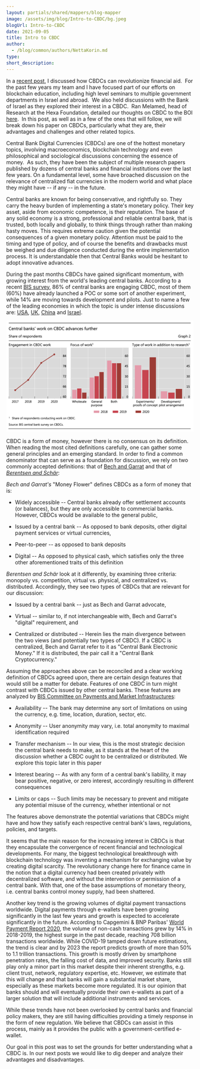 ```yaml
---
layout: partials/shared/mappers/blog-mapper
image: /assets/img/blog/Intro-to-CBDC/bg.jpeg
blogUrl: Intro-to-CBDC
date: 2021-09-05
title: Intro to CBDC
author:
  - /blog/common/authors/NettaKorin.md
type:
short_description:
---
```


In a [recent post](https://www.orbs.com/qatari-aid-and-cbdc-can-change-international-giving/), I discussed how CBDCs can revolutionize financial aid.  For the past few years my team and I have focused part of our efforts on blockchain education, including high level seminars to multiple government departments in Israel and abroad.  We also held discussions with the Bank of Israel as they explored their interest in a CBDC.  Ran Melamed, head of Research at the Hexa Foundation, detailed our thoughts on CBDC to the BOI [here](https://98485716-4f63-4760-97b8-9800c57425f8.filesusr.com/ugd/36247c_7888d2661fb34ac18fe605d965c5cd1e.pdf).  In this post, as well as in a few of the ones that will follow, we will break down his paper on CBDCs, particularly what they are, their advantages and challenges and other related topics.

Central Bank Digital Currencies (CBDCs) are one of the hottest monetary topics, involving macroeconomics, blockchain technology and even philosophical and sociological discussions concerning the essence of money.  As such, they have been the subject of multiple research papers published by dozens of central banks and financial institutions over the last few years. On a fundamental level, some have broached discussion on the relevance of centralized fiat currencies in the modern world and what place they might have -- if any -- in the future.

Central banks are known for being conservative, and rightfully so. They carry the heavy burden of implementing a state's monetary policy. Their key asset, aside from economic competence, is their reputation. The base of any solid economy is a strong, professional and reliable central bank, that is trusted, both locally and globally, to think things through rather than making hasty moves. This requires extreme caution given the potential consequences of a given monetary policy. Attention must be paid to the timing and type of policy, and of course the benefits and drawbacks must be weighed and due diligence conducted during the entire implementation process. It is understandable then that Central Banks would be hesitant to adopt innovative advances.

During the past months CBDCs have gained significant momentum, with growing interest from the world's leading central banks. According to a recent [BIS survey](https://www.bis.org/publ/bppdf/bispap114.htm), 86% of central banks are engaging CBDC, most of them (60%) have already launched a POC or some sort of another experiment, while 14% are moving towards development and pilots. Just to name a few of the leading economies in which the topic is under intense discussions are: [USA](https://www.bostonglobe.com/2021/06/26/nation/counter-bitcoin-other-cryptocurrencies-momentum-grows-us-dollar-go-digital/), [UK](https://www.bankofengland.co.uk/speech/2021/june/tom-mutton-pre-recorded-keynote-speech-the-future-of-fintech-digital-conference), [China](https://www.cbdcinsider.com/2021/02/18/the-digital-yuan-china-leads-the-way-in-cbdc/) and [Israel](https://www.boi.org.il/en/NewsAndPublications/PressReleases/Pages/11-5-21.aspx).

![](/assets/img/blog/Intro-to-CBDC/img1.png)

CBDC is a form of money, however there is no consensus on its definition. When reading the most cited definitions carefully, one can gather some general principles and an emerging standard. In order to find a common denominator that can serve as a foundation for discussion, we rely on two commonly accepted definitions: that of [Bech and Garrat](https://www.bis.org/publ/qtrpdf/r_qt1709f.htm) and that of _[Berentsen and Schär](https://research.stlouisfed.org/publications/review/2018/02/13/the-case-for-central-bank-electronic-money-and-the-non-case-for-central-bank-cryptocurrencies)_:

_Bech and Garrat's_ "Money Flower" defines CBDCs as a form of money that is:

- Widely accessible -- Central banks already offer settlement accounts (or balances), but they are only accessible to commercial banks. However, CBDCs would be available to the general public,

- Issued by a central bank -- As opposed to bank deposits, other digital payment services or virtual currencies,

- Peer-to-peer -- as opposed to bank deposits

- Digital -- As opposed to physical cash, which satisfies only the three other aforementioned traits of this definition

_Berentsen and Schär_ look at it differently, by examining three criteria: monopoly vs. competition, virtual vs. physical, and centralized vs. distributed. Accordingly, they see two types of CBDCs that are relevant for our discussion:

- Issued by a central bank -- just as Bech and Garrat advocate,

- Virtual -- similar to, if not interchangeable with, Bech and Garrat's "digital" requirement, and

- Centralized or distributed -- Herein lies the main divergence between the two views (and potentially two types of CBDC). If a CBDC is centralized, Bech and Garrat refer to it as "Central Bank Electronic Money." If it is distributed, the pair call it a "Central Bank Cryptocurrency."

Assuming the approaches above can be reconciled and a clear working definition of CBDCs agreed upon, there are certain design features that would still be a matter for debate. Features of one CBDC in turn might contrast with CBDCs issued by other central banks. These features are analyzed by [BIS Committee on Payments and Market Infrastructures](https://www.bis.org/cpmi/publ/d174.pdf):

- Availability -- The bank may determine any sort of limitations on using the currency, e.g. time, location, duration, sector, etc.

- Anonymity -- User anonymity may vary, i.e. total anonymity to maximal identification required

- Transfer mechanism -- In our view, this is the most strategic decision the central bank needs to make, as it stands at the heart of the discussion whether a CBDC ought to be centralized or distributed. We explore this topic later in this paper

- Interest bearing -- As with any form of a central bank's liability, it may bear positive, negative, or zero interest, accordingly resulting in different consequences

- Limits or caps -- Such limits may be necessary to prevent and mitigate any potential misuse of the currency, whether intentional or not

The features above demonstrate the potential variations that CBDCs might have and how they satisfy each respective central bank's laws, regulations, policies, and targets.

It seems that the main reason for the increasing interest in CBDCs is that they encapsulate the convergence of recent financial and technological developments. For many, the biggest technological breakthrough with blockchain technology was inventing a mechanism for exchanging value by creating digital scarcity. The revolutionary change here for finance came in the notion that a digital currency had been created privately with decentralized software, and without the intervention or permission of a central bank. With that, one of the base assumptions of monetary theory, i.e. central banks control money supply, had been shattered.

Another key trend is the growing volumes of digital payment transactions worldwide. Digital payments through e-wallets have been growing significantly in the last few years and growth is expected to accelerate significantly in the future. According to Capgemini & BNP Paribas' [World Payment Report 2020](https://worldpaymentsreport.com/), the volume of non-cash transactions grew by 14% in 2018-2019, the highest surge in the past decade, reaching 708 billion transactions worldwide. While COVID-19 tamped down future estimations, the trend is clear and by 2023 the report predicts growth of more than 50% to 1.1 trillion transactions. This growth is mostly driven by smartphone penetration rates, the falling cost of data, and improved security. Banks still play only a minor part in this market despite their inherent strengths, e.g. client trust, network, regulatory expertise, etc. However, we estimate that this will change and that banks will gain a substantial market share, especially as these markets become more regulated. It is our opinion that banks should and will eventually provide their own e-wallets as part of a larger solution that will include additional instruments and services.

While these trends have not been overlooked by central banks and financial policy makers, they are still having difficulties providing a timely response in the form of new regulation. We believe that CBDCs can assist in this process, mainly as it provides the public with a government-certified e-wallet.

Our goal in this post was to set the grounds for better understanding what a CBDC is. In our next posts we would like to dig deeper and analyze their advantages and disadvantages.
